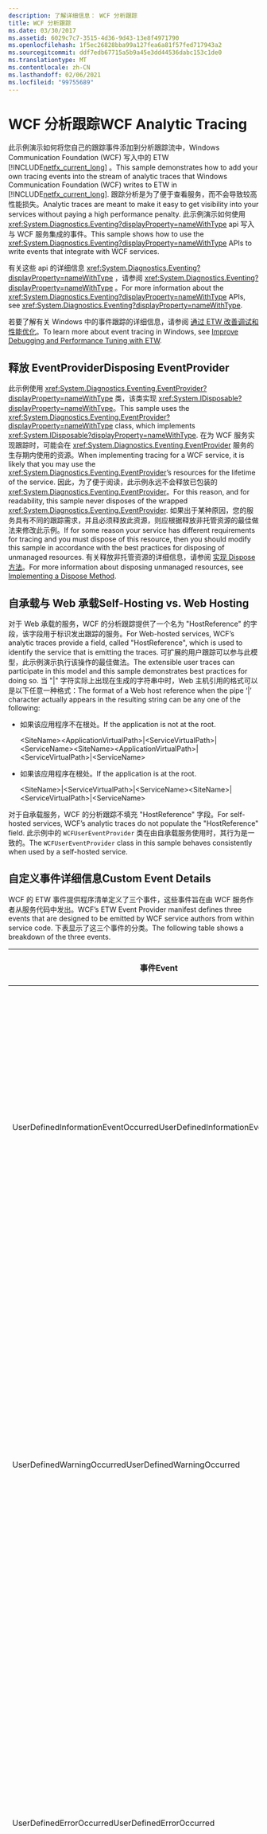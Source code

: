 ```yaml
---
description: 了解详细信息： WCF 分析跟踪
title: WCF 分析跟踪
ms.date: 03/30/2017
ms.assetid: 6029c7c7-3515-4d36-9d43-13e8f4971790
ms.openlocfilehash: 1f5ec26828bba99a127fea6a81f57fed717943a2
ms.sourcegitcommit: ddf7edb67715a5b9a45e3dd44536dabc153c1de0
ms.translationtype: MT
ms.contentlocale: zh-CN
ms.lasthandoff: 02/06/2021
ms.locfileid: "99755689"
---
```

# <a name="wcf-analytic-tracing"></a><span data-ttu-id="d196c-103">WCF 分析跟踪</span><span class="sxs-lookup"><span data-stu-id="d196c-103">WCF Analytic Tracing</span></span>

<span data-ttu-id="d196c-104">此示例演示如何将您自己的跟踪事件添加到分析跟踪流中，Windows Communication Foundation (WCF) 写入中的 ETW [!INCLUDE[netfx_current_long](../../../../includes/netfx-current-long-md.md)] 。</span><span class="sxs-lookup"><span data-stu-id="d196c-104">This sample demonstrates how to add your own tracing events into the stream of analytic traces that Windows Communication Foundation (WCF) writes to ETW in [!INCLUDE[netfx_current_long](../../../../includes/netfx-current-long-md.md)].</span></span> <span data-ttu-id="d196c-105">跟踪分析是为了便于查看服务，而不会导致较高性能损失。</span><span class="sxs-lookup"><span data-stu-id="d196c-105">Analytic traces are meant to make it easy to get visibility into your services without paying a high performance penalty.</span></span> <span data-ttu-id="d196c-106">此示例演示如何使用 <xref:System.Diagnostics.Eventing?displayProperty=nameWithType> api 写入与 WCF 服务集成的事件。</span><span class="sxs-lookup"><span data-stu-id="d196c-106">This sample shows how to use the <xref:System.Diagnostics.Eventing?displayProperty=nameWithType> APIs to write events that integrate with WCF services.</span></span>  
  
 <span data-ttu-id="d196c-107">有关这些 api 的详细信息 <xref:System.Diagnostics.Eventing?displayProperty=nameWithType> ，请参阅 <xref:System.Diagnostics.Eventing?displayProperty=nameWithType> 。</span><span class="sxs-lookup"><span data-stu-id="d196c-107">For more information about the <xref:System.Diagnostics.Eventing?displayProperty=nameWithType> APIs, see <xref:System.Diagnostics.Eventing?displayProperty=nameWithType>.</span></span>  
  
 <span data-ttu-id="d196c-108">若要了解有关 Windows 中的事件跟踪的详细信息，请参阅 [通过 ETW 改善调试和性能优化](/archive/msdn-magazine/2007/april/event-tracing-improve-debugging-and-performance-tuning-with-etw)。</span><span class="sxs-lookup"><span data-stu-id="d196c-108">To learn more about event tracing in Windows, see [Improve Debugging and Performance Tuning with ETW](/archive/msdn-magazine/2007/april/event-tracing-improve-debugging-and-performance-tuning-with-etw).</span></span>  
  
## <a name="disposing-eventprovider"></a><span data-ttu-id="d196c-109">释放 EventProvider</span><span class="sxs-lookup"><span data-stu-id="d196c-109">Disposing EventProvider</span></span>  

 <span data-ttu-id="d196c-110">此示例使用 <xref:System.Diagnostics.Eventing.EventProvider?displayProperty=nameWithType> 类，该类实现 <xref:System.IDisposable?displayProperty=nameWithType>。</span><span class="sxs-lookup"><span data-stu-id="d196c-110">This sample uses the <xref:System.Diagnostics.Eventing.EventProvider?displayProperty=nameWithType> class, which implements <xref:System.IDisposable?displayProperty=nameWithType>.</span></span> <span data-ttu-id="d196c-111">在为 WCF 服务实现跟踪时，可能会在 <xref:System.Diagnostics.Eventing.EventProvider> 服务的生存期内使用的资源。</span><span class="sxs-lookup"><span data-stu-id="d196c-111">When implementing tracing for a WCF service, it is likely that you may use the <xref:System.Diagnostics.Eventing.EventProvider>’s resources for the lifetime of the service.</span></span> <span data-ttu-id="d196c-112">因此，为了便于阅读，此示例永远不会释放已包装的 <xref:System.Diagnostics.Eventing.EventProvider>。</span><span class="sxs-lookup"><span data-stu-id="d196c-112">For this reason, and for readability, this sample never disposes of the wrapped <xref:System.Diagnostics.Eventing.EventProvider>.</span></span> <span data-ttu-id="d196c-113">如果出于某种原因，您的服务具有不同的跟踪需求，并且必须释放此资源，则应根据释放非托管资源的最佳做法来修改此示例。</span><span class="sxs-lookup"><span data-stu-id="d196c-113">If for some reason your service has different requirements for tracing and you must dispose of this resource, then you should modify this sample in accordance with the best practices for disposing of unmanaged resources.</span></span> <span data-ttu-id="d196c-114">有关释放非托管资源的详细信息，请参阅 [实现 Dispose 方法](../../../standard/garbage-collection/implementing-dispose.md)。</span><span class="sxs-lookup"><span data-stu-id="d196c-114">For more information about disposing unmanaged resources, see [Implementing a Dispose Method](../../../standard/garbage-collection/implementing-dispose.md).</span></span>  
  
## <a name="self-hosting-vs-web-hosting"></a><span data-ttu-id="d196c-115">自承载与 Web 承载</span><span class="sxs-lookup"><span data-stu-id="d196c-115">Self-Hosting vs. Web Hosting</span></span>  

 <span data-ttu-id="d196c-116">对于 Web 承载的服务，WCF 的分析跟踪提供了一个名为 "HostReference" 的字段，该字段用于标识发出跟踪的服务。</span><span class="sxs-lookup"><span data-stu-id="d196c-116">For Web-hosted services, WCF’s analytic traces provide a field, called "HostReference", which is used to identify the service that is emitting the traces.</span></span> <span data-ttu-id="d196c-117">可扩展的用户跟踪可以参与此模型，此示例演示执行该操作的最佳做法。</span><span class="sxs-lookup"><span data-stu-id="d196c-117">The extensible user traces can participate in this model and this sample demonstrates best practices for doing so.</span></span> <span data-ttu-id="d196c-118">当 "&#124;" 字符实际上出现在生成的字符串中时，Web 主机引用的格式可以是以下任意一种格式：</span><span class="sxs-lookup"><span data-stu-id="d196c-118">The format of a Web host reference when the pipe ‘&#124;’ character actually appears in the resulting string can be any one of the following:</span></span>  
  
- <span data-ttu-id="d196c-119">如果该应用程序不在根处。</span><span class="sxs-lookup"><span data-stu-id="d196c-119">If the application is not at the root.</span></span>  
  
     <span data-ttu-id="d196c-120">\<SiteName>\<ApplicationVirtualPath>&#124;\<ServiceVirtualPath>&#124;\<ServiceName></span><span class="sxs-lookup"><span data-stu-id="d196c-120">\<SiteName>\<ApplicationVirtualPath>&#124;\<ServiceVirtualPath>&#124;\<ServiceName></span></span>  
  
- <span data-ttu-id="d196c-121">如果该应用程序在根处。</span><span class="sxs-lookup"><span data-stu-id="d196c-121">If the application is at the root.</span></span>  
  
     <span data-ttu-id="d196c-122">\<SiteName>&#124;\<ServiceVirtualPath>&#124;\<ServiceName></span><span class="sxs-lookup"><span data-stu-id="d196c-122">\<SiteName>&#124;\<ServiceVirtualPath>&#124;\<ServiceName></span></span>  
  
 <span data-ttu-id="d196c-123">对于自承载服务，WCF 的分析跟踪不填充 "HostReference" 字段。</span><span class="sxs-lookup"><span data-stu-id="d196c-123">For self-hosted services, WCF’s analytic traces do not populate the "HostReference" field.</span></span> <span data-ttu-id="d196c-124">此示例中的 `WCFUserEventProvider` 类在由自承载服务使用时，其行为是一致的。</span><span class="sxs-lookup"><span data-stu-id="d196c-124">The `WCFUserEventProvider` class in this sample behaves consistently when used by a self-hosted service.</span></span>  
  
## <a name="custom-event-details"></a><span data-ttu-id="d196c-125">自定义事件详细信息</span><span class="sxs-lookup"><span data-stu-id="d196c-125">Custom Event Details</span></span>  

 <span data-ttu-id="d196c-126">WCF 的 ETW 事件提供程序清单定义了三个事件，这些事件旨在由 WCF 服务作者从服务代码中发出。</span><span class="sxs-lookup"><span data-stu-id="d196c-126">WCF’s ETW Event Provider manifest defines three events that are designed to be emitted by WCF service authors from within service code.</span></span> <span data-ttu-id="d196c-127">下表显示了这三个事件的分类。</span><span class="sxs-lookup"><span data-stu-id="d196c-127">The following table shows a breakdown of the three events.</span></span>  
  
|<span data-ttu-id="d196c-128">事件</span><span class="sxs-lookup"><span data-stu-id="d196c-128">Event</span></span>|<span data-ttu-id="d196c-129">说明</span><span class="sxs-lookup"><span data-stu-id="d196c-129">Description</span></span>|<span data-ttu-id="d196c-130">事件 ID</span><span class="sxs-lookup"><span data-stu-id="d196c-130">Event ID</span></span>|  
|-----------|-----------------|--------------|  
|<span data-ttu-id="d196c-131">UserDefinedInformationEventOccurred</span><span class="sxs-lookup"><span data-stu-id="d196c-131">UserDefinedInformationEventOccurred</span></span>|<span data-ttu-id="d196c-132">服务中发生的说明内容不是一个问题时发出此事件。</span><span class="sxs-lookup"><span data-stu-id="d196c-132">Emit this event when something of note happens in your service that is not a problem.</span></span> <span data-ttu-id="d196c-133">例如，可以在对数据库成功进行调用后发出一个事件。</span><span class="sxs-lookup"><span data-stu-id="d196c-133">For example, you might emit an event after successfully making a call to a database.</span></span>|<span data-ttu-id="d196c-134">301</span><span class="sxs-lookup"><span data-stu-id="d196c-134">301</span></span>|  
|<span data-ttu-id="d196c-135">UserDefinedWarningOccurred</span><span class="sxs-lookup"><span data-stu-id="d196c-135">UserDefinedWarningOccurred</span></span>|<span data-ttu-id="d196c-136">发生的问题可能导致将来出现错误时发出此事件。</span><span class="sxs-lookup"><span data-stu-id="d196c-136">Emit this event when a problem occurs that may result in a failure in the future.</span></span> <span data-ttu-id="d196c-137">例如，如果调用数据库失败，但能够通过回退到冗余数据存储区进行恢复，则可以发出一个警告事件。</span><span class="sxs-lookup"><span data-stu-id="d196c-137">For example, you may emit a warning event when a call to a database fails but you were able to recover by falling back to a redundant data store.</span></span>|<span data-ttu-id="d196c-138">302</span><span class="sxs-lookup"><span data-stu-id="d196c-138">302</span></span>|  
|<span data-ttu-id="d196c-139">UserDefinedErrorOccurred</span><span class="sxs-lookup"><span data-stu-id="d196c-139">UserDefinedErrorOccurred</span></span>|<span data-ttu-id="d196c-140">服务的行为方式不符合预期时发出此事件。</span><span class="sxs-lookup"><span data-stu-id="d196c-140">Emit this event when your service fails to behave as expected.</span></span> <span data-ttu-id="d196c-141">例如，如果调用数据库失败且无法从其他位置检索数据，则可能会发出一个事件。</span><span class="sxs-lookup"><span data-stu-id="d196c-141">For example, you might emit an event if a call to a database fails and you could not retrieve the data from elsewhere.</span></span>|<span data-ttu-id="d196c-142">303</span><span class="sxs-lookup"><span data-stu-id="d196c-142">303</span></span>|  
  
#### <a name="to-use-this-sample"></a><span data-ttu-id="d196c-143">使用此示例</span><span class="sxs-lookup"><span data-stu-id="d196c-143">To use this sample</span></span>  
  
1. <span data-ttu-id="d196c-144">使用 Visual Studio 2012 打开 WCFAnalyticTracingExtensibility 解决方案文件。</span><span class="sxs-lookup"><span data-stu-id="d196c-144">Using Visual Studio 2012, open the WCFAnalyticTracingExtensibility.sln solution file.</span></span>  
  
2. <span data-ttu-id="d196c-145">要生成解决方案，按 Ctrl+Shift+B。</span><span class="sxs-lookup"><span data-stu-id="d196c-145">To build the solution, press CTRL+SHIFT+B.</span></span>  
  
3. <span data-ttu-id="d196c-146">若要运行解决方案，请按 Ctrl+F5。</span><span class="sxs-lookup"><span data-stu-id="d196c-146">To run the solution, press CTRL+F5.</span></span>  
  
     <span data-ttu-id="d196c-147">在 Web 浏览器中，单击 " **计算器**"。</span><span class="sxs-lookup"><span data-stu-id="d196c-147">In the Web browser, click **Calculator.svc**.</span></span> <span data-ttu-id="d196c-148">服务的 WSDL 文档的 URI 应出现在浏览器中。</span><span class="sxs-lookup"><span data-stu-id="d196c-148">The URI of the WSDL document for the service should appear in the browser.</span></span> <span data-ttu-id="d196c-149">复制该 URI。</span><span class="sxs-lookup"><span data-stu-id="d196c-149">Copy that URI.</span></span>  
  
4. <span data-ttu-id="d196c-150"> ( # A0) 运行 WCF 测试客户端。</span><span class="sxs-lookup"><span data-stu-id="d196c-150">Run the WCF test client (WcfTestClient.exe).</span></span>  
  
     <span data-ttu-id="d196c-151"> ( # A0) 的 WCF 测试客户端位于上 `\<Visual Studio 2012 Install Dir>\Common7\IDE\WcfTestClient.exe` 。</span><span class="sxs-lookup"><span data-stu-id="d196c-151">The WCF test client (WcfTestClient.exe) is located at `\<Visual Studio 2012 Install Dir>\Common7\IDE\WcfTestClient.exe`.</span></span> <span data-ttu-id="d196c-152">默认 Visual Studio 2012 安装目录为 `C:\Program Files\Microsoft Visual Studio 10.0` 。</span><span class="sxs-lookup"><span data-stu-id="d196c-152">The default Visual Studio 2012 install dir is `C:\Program Files\Microsoft Visual Studio 10.0`.</span></span>  
  
5. <span data-ttu-id="d196c-153">在 WCF 测试客户端中，通过依次选择 " **文件**" 和 " **添加服务**" 来添加服务。</span><span class="sxs-lookup"><span data-stu-id="d196c-153">Within the WCF test client, add the service by selecting **File**, and then **Add Service**.</span></span>  
  
     <span data-ttu-id="d196c-154">在输入框中添加终结点地址。</span><span class="sxs-lookup"><span data-stu-id="d196c-154">Add the endpoint address in the input box.</span></span>  
  
6. <span data-ttu-id="d196c-155">单击 **“确定”**，关闭对话框。</span><span class="sxs-lookup"><span data-stu-id="d196c-155">Click **OK** to close the dialog.</span></span>  
  
     <span data-ttu-id="d196c-156">ICalculator 服务将添加到 " **我的服务项目**" 下的左窗格中。</span><span class="sxs-lookup"><span data-stu-id="d196c-156">The ICalculator service is added in the left pane under **My Service Projects**.</span></span>  
  
7. <span data-ttu-id="d196c-157">打开事件查看器应用程序。</span><span class="sxs-lookup"><span data-stu-id="d196c-157">Open the Event Viewer application.</span></span>  
  
     <span data-ttu-id="d196c-158">在调用服务之前，请启动事件查看器并确保事件日志正在侦听从 WCF 服务发出的跟踪事件。</span><span class="sxs-lookup"><span data-stu-id="d196c-158">Before invoking the service, start Event Viewer and ensure that the event log is listening for tracking events emitted from the WCF service.</span></span>  
  
8. <span data-ttu-id="d196c-159">从 " **开始** " 菜单中选择 " **管理工具**"，然后 **事件查看器**"。</span><span class="sxs-lookup"><span data-stu-id="d196c-159">From the **Start** menu, select **Administrative Tools**, and then **Event Viewer**.</span></span> <span data-ttu-id="d196c-160">启用 **分析** 日志和 **调试** 日志。</span><span class="sxs-lookup"><span data-stu-id="d196c-160">Enable the **Analytic** and **Debug** logs.</span></span>  
  
9. <span data-ttu-id="d196c-161">在事件查看器的树视图中，导航到 " **事件查看器**"、" **应用程序和服务日志**"、" **Microsoft**"、" **Windows**" 和 " **应用程序服务器应用程序**"。</span><span class="sxs-lookup"><span data-stu-id="d196c-161">In the tree view in Event Viewer, navigate to **Event Viewer**, **Applications and Services Logs**, **Microsoft**, **Windows**, and then **Application Server-Applications**.</span></span> <span data-ttu-id="d196c-162">右键单击 " **应用程序服务器-应用程序**"，选择 " **查看**"，然后 **显示 "分析日志和调试日志**"。</span><span class="sxs-lookup"><span data-stu-id="d196c-162">Right-click **Application Server-Applications**, select **View**, and then **Show Analytic and Debug Logs**.</span></span>  
  
     <span data-ttu-id="d196c-163">确保选中 " **显示分析和调试日志** " 选项。</span><span class="sxs-lookup"><span data-stu-id="d196c-163">Ensure that the **Show Analytic and Debug Logs** option is checked.</span></span> <span data-ttu-id="d196c-164">启用 **分析** 日志。</span><span class="sxs-lookup"><span data-stu-id="d196c-164">Enable the **Analytic** log.</span></span>  
  
     <span data-ttu-id="d196c-165">在事件查看器中的树视图中，导航到 " **事件查看器**"、" **应用程序和服务日志**"、" **Microsoft** **"、**" **应用程序服务器"-**"应用程序" 和 " **分析**"。</span><span class="sxs-lookup"><span data-stu-id="d196c-165">In the tree view in Event Viewer, navigate to **Event Viewer**, **Applications and Services Logs**, **Microsoft**, **Windows**, **Application Server-Applications**, and then **Analytic**.</span></span> <span data-ttu-id="d196c-166">右键单击 " **分析** "，然后选择 " **启用日志**"。</span><span class="sxs-lookup"><span data-stu-id="d196c-166">Right-click **Analytic** and select **Enable Log**.</span></span>  
  
10. <span data-ttu-id="d196c-167">使用 WCF 测试客户端来测试服务。</span><span class="sxs-lookup"><span data-stu-id="d196c-167">Test the service using the WCF Test Client.</span></span>  
  
    1. <span data-ttu-id="d196c-168">在 WCF 测试客户端中，双击 "ICalculator" 服务节点下的 " **添加 (** "。</span><span class="sxs-lookup"><span data-stu-id="d196c-168">In the WCF Test Client, double-click **Add()** under the ICalculator service node.</span></span>  
  
         <span data-ttu-id="d196c-169">**添加 ( # B1** 方法将显示在右侧窗格中，其中包含两个参数。</span><span class="sxs-lookup"><span data-stu-id="d196c-169">The **Add()** method appears in the right pane with two parameters.</span></span>  
  
    2. <span data-ttu-id="d196c-170">为第一个参数键入 2，为第二个参数键入 3。</span><span class="sxs-lookup"><span data-stu-id="d196c-170">Type in 2 for the first parameter and 3 for the second parameter.</span></span>  
  
    3. <span data-ttu-id="d196c-171">单击 " **调用** " 可调用方法。</span><span class="sxs-lookup"><span data-stu-id="d196c-171">Click **Invoke** to invoke the method.</span></span>  
  
11. <span data-ttu-id="d196c-172">中转到已打开的 " **事件查看器** " 窗口。</span><span class="sxs-lookup"><span data-stu-id="d196c-172">Go to the **Event Viewer** window that you have already opened.</span></span> <span data-ttu-id="d196c-173">导航到 **事件查看器**、 **应用程序和服务日志**、 **Microsoft**、 **Windows**、 **应用程序服务器应用程序**。</span><span class="sxs-lookup"><span data-stu-id="d196c-173">Navigate to **Event Viewer**, **Applications and Services Logs**, **Microsoft**, **Windows**, **Application Server-Applications**.</span></span>  
  
12. <span data-ttu-id="d196c-174">右键单击 " **分析** " 节点，然后选择 " **刷新**"。</span><span class="sxs-lookup"><span data-stu-id="d196c-174">Right-click the **Analytic** node and select **Refresh**.</span></span>  
  
     <span data-ttu-id="d196c-175">事件将显示在右窗格中。</span><span class="sxs-lookup"><span data-stu-id="d196c-175">The events appear in the right pane.</span></span>  
  
13. <span data-ttu-id="d196c-176">使用 ID 303 来查找事件，然后双击该事件将其打开，并检查其内容。</span><span class="sxs-lookup"><span data-stu-id="d196c-176">Locate the event with the ID of 303 and double-click it to open it up and inspect its contents.</span></span>  
  
     <span data-ttu-id="d196c-177">此事件由 `Add()` ICalculator 服务的方法发出，其有效负载等于 "2 + 3 = 5"。</span><span class="sxs-lookup"><span data-stu-id="d196c-177">This event was emitted by the `Add()` method of the ICalculator service and has a payload equal to "2+3=5".</span></span>  
  
#### <a name="to-clean-up-optional"></a><span data-ttu-id="d196c-178">清理（可选）</span><span class="sxs-lookup"><span data-stu-id="d196c-178">To clean up (Optional)</span></span>  
  
1. <span data-ttu-id="d196c-179">打开“**事件查看器**”。</span><span class="sxs-lookup"><span data-stu-id="d196c-179">Open **Event Viewer**.</span></span>  
  
2. <span data-ttu-id="d196c-180">导航到 **事件查看器**、 **应用程序和服务日志**、 **Microsoft**、 **Windows**，然后 **应用程序服务器应用程序**。</span><span class="sxs-lookup"><span data-stu-id="d196c-180">Navigate to **Event Viewer**, **Applications and Services Logs**, **Microsoft**, **Windows**, and then **Application-Server-Applications**.</span></span> <span data-ttu-id="d196c-181">右键单击 " **分析** "，然后选择 " **禁用日志**"。</span><span class="sxs-lookup"><span data-stu-id="d196c-181">Right-click **Analytic** and select **Disable Log**.</span></span>  
  
3. <span data-ttu-id="d196c-182">导航到 **事件查看器**、 **应用程序和服务日志**、 **Microsoft**、 **Windows**、 **应用程序-服务器应用程序**，然后进行 **分析**。</span><span class="sxs-lookup"><span data-stu-id="d196c-182">Navigate to **Event Viewer**, **Applications and Services Logs**, **Microsoft**, **Windows**, **Application-Server-Applications**, and then **Analytic**.</span></span> <span data-ttu-id="d196c-183">右键单击 " **分析** "，然后选择 " **清除日志**"。</span><span class="sxs-lookup"><span data-stu-id="d196c-183">Right-click **Analytic** and select **Clear Log**.</span></span>  
  
4. <span data-ttu-id="d196c-184">单击 " **清除** " 以清除事件。</span><span class="sxs-lookup"><span data-stu-id="d196c-184">Click **Clear** to clear the events.</span></span>  
  
## <a name="known-issue"></a><span data-ttu-id="d196c-185">已知问题</span><span class="sxs-lookup"><span data-stu-id="d196c-185">Known Issue</span></span>  

 <span data-ttu-id="d196c-186">**事件查看器** 中存在一个已知问题，在这种情况下，可能无法解码 ETW 事件。</span><span class="sxs-lookup"><span data-stu-id="d196c-186">There is a known issue in the **Event Viewer** where it may fail to decode ETW events.</span></span> <span data-ttu-id="d196c-187">你可能会看到一条错误消息，指出： " \<id> 找不到来自源 Microsoft-Windows-应用程序 Server-Applications 的事件 ID 的描述。</span><span class="sxs-lookup"><span data-stu-id="d196c-187">You may see an error message that says: "The description for Event ID \<id> from source Microsoft-Windows-Application Server-Applications cannot be found.</span></span> <span data-ttu-id="d196c-188">未在本地计算机上安装引发此事件的组件，或者安装已损坏。</span><span class="sxs-lookup"><span data-stu-id="d196c-188">Either the component that raises this event is not installed on your local computer or the installation is corrupted.</span></span> <span data-ttu-id="d196c-189">您可以在本地计算机上安装或修复该组件。 "</span><span class="sxs-lookup"><span data-stu-id="d196c-189">You can install or repair the component on the local computer."</span></span> <span data-ttu-id="d196c-190">如果遇到此错误，请从 "**操作**" 菜单选择 "**刷新**"。</span><span class="sxs-lookup"><span data-stu-id="d196c-190">If you encounter this error, select **Refresh** from the **Actions** menu.</span></span> <span data-ttu-id="d196c-191">然后，该事件应能正确解码。</span><span class="sxs-lookup"><span data-stu-id="d196c-191">The event should then decode properly.</span></span>  
  
> [!IMPORTANT]
> <span data-ttu-id="d196c-192">您的计算机上可能已安装这些示例。</span><span class="sxs-lookup"><span data-stu-id="d196c-192">The samples may already be installed on your computer.</span></span> <span data-ttu-id="d196c-193">在继续操作之前，请先检查以下（默认）目录：</span><span class="sxs-lookup"><span data-stu-id="d196c-193">Check for the following (default) directory before continuing.</span></span>  
>
> `<InstallDrive>:\WF_WCF_Samples`  
>
> <span data-ttu-id="d196c-194">如果此目录不存在，请参阅[Windows Communication Foundation (wcf) ，并 Windows Workflow Foundation (的 WF](https://www.microsoft.com/download/details.aspx?id=21459)) .NET Framework Windows Communication Foundation ([!INCLUDE[wf1](../../../../includes/wf1-md.md)]</span><span class="sxs-lookup"><span data-stu-id="d196c-194">If this directory does not exist, go to [Windows Communication Foundation (WCF) and Windows Workflow Foundation (WF) Samples for .NET Framework 4](https://www.microsoft.com/download/details.aspx?id=21459) to download all Windows Communication Foundation (WCF) and [!INCLUDE[wf1](../../../../includes/wf1-md.md)] samples.</span></span> <span data-ttu-id="d196c-195">此示例位于以下目录：</span><span class="sxs-lookup"><span data-stu-id="d196c-195">This sample is located in the following directory.</span></span>  
>
> `<InstallDrive>:\WF_WCF_Samples\WCF\Basic\Management\ETWTrace`  
  
## <a name="see-also"></a><span data-ttu-id="d196c-196">请参阅</span><span class="sxs-lookup"><span data-stu-id="d196c-196">See also</span></span>

- <span data-ttu-id="d196c-197">[AppFabric 监视示例](/previous-versions/appfabric/ff383407(v=azure.10))</span><span class="sxs-lookup"><span data-stu-id="d196c-197">[AppFabric Monitoring Samples](/previous-versions/appfabric/ff383407(v=azure.10))</span></span>
